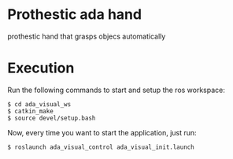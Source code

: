 # Prothestic ada hand
prothestic hand that grasps objecs automatically

# Execution
Run the following commands to start and setup the ros workspace:
```
$ cd ada_visual_ws
$ catkin_make
$ source devel/setup.bash
```
Now, every time you want to start the application, just run:
```
$ roslaunch ada_visual_control ada_visual_init.launch
```